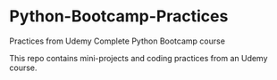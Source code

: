 # Python-Bootcamp-Practices
Practices from Udemy Complete Python Bootcamp course

This repo contains mini-projects and coding practices from an Udemy course. 
